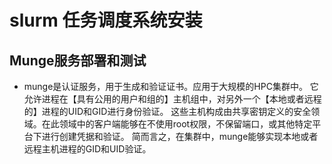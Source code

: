 # slurm 任务调度系统安装

## Munge服务部署和测试
* munge是认证服务，用于生成和验证证书。应用于大规模的HPC集群中。
它允许进程在【具有公用的用户和组的】主机组中，对另外一个【本地或者远程的】进程的UID和GID进行身份验证。
这些主机构成由共享密钥定义的安全领域。在此领域中的客户端能够在不使用root权限，不保留端口，或其他特定平台下进行创建凭据和验证。
简而言之，在集群中，munge能够实现本地或者远程主机进程的GID和UID验证。




